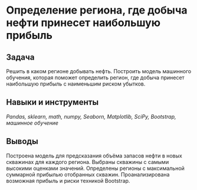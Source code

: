 # Определение региона, где добыча нефти принесет наибольшую прибыль

## Задача
Решить в каком регионе добывать нефть. Построить модель машинного обучения, которая поможет определить регион, где добыча принесет наибольшую прибыль с наименьшим риском убытков.

## Навыки и инструменты
*Pandas, sklearn, math, numpy, Seaborn, Matplotlib, SciPy, Bootstrap, машинное обучение*

## Выводы
Построена модель для предсказания объёма запасов нефти в новых скважинах для каждого региона. Выбраны скважины с самыми высокими оценками значений.
Определены регионы с максимальной суммарной прибылью отобранных скважин. Проанализирована возможная прибыль и риски техникой Bootstrap.
